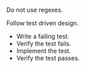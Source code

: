 Do not use regexes.

Follow test driven design.

- Write a failing test.
- Verify the test fails.
- Implement the test.
- Verify the test passes.